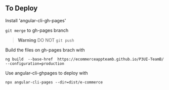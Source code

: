 ## To Deploy

Install 'angular-cli-gh-pages'

```git merge``` to gh-pages branch

> **Warning**
> DO NOT `git push`




Build the files on gh-pages brach with

```ng build  --base-href  https://ecommerceappteamb.github.io/P3UI-TeamB/ --configuration=production```

Use angular-cli-ghpages to deploy with 

```npx angular-cli-pages --dir=dist/e-commerce```

